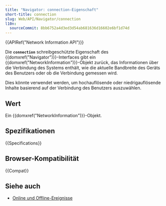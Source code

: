 ```yaml
---
title: "Navigator: connection-Eigenschaft"
short-title: connection
slug: Web/API/Navigator/connection
l10n:
  sourceCommit: 8bb6752a4d3ed3d54ab681636d16602e6bf1d74d
---
```


{{APIRef("Network Information API")}}

Die **`connection`** schreibgeschützte Eigenschaft des {{domxref("Navigator")}}-Interfaces gibt ein {{domxref("NetworkInformation")}}-Objekt zurück, das Informationen über die Verbindung des Systems enthält, wie die aktuelle Bandbreite des Geräts des Benutzers oder ob die Verbindung gemessen wird.

Dies könnte verwendet werden, um hochauflösende oder niedrigauflösende Inhalte basierend auf der Verbindung des Benutzers auszuwählen.

## Wert

Ein {{domxref("NetworkInformation")}}-Objekt.

## Spezifikationen

{{Specifications}}

## Browser-Kompatibilität

{{Compat}}

## Siehe auch

- [Online und Offline-Ereignisse](/de/docs/Web/API/Navigator/onLine)
